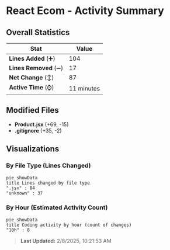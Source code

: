 # React Ecom - Activity Summary 

## Overall Statistics

| Stat                   | Value                                                             |
| ---------------------- | ----------------------------------------------------------------- |
| **Lines Added** (➕)   | 104                                          |
| **Lines Removed** (➖) | 17                                        |
| **Net Change** (↕)    | 87                |
| **Active Time** (⌚)   | 11 minutes |


## Modified Files
- **Product.jsx** (+69, -15)
- **.gitignore** (+35, -2)

## Visualizations

### By File Type (Lines Changed)

```mermaid
pie showData
title Lines changed by file type
".jsx" : 84
"unknown" : 37
```

### By Hour (Estimated Activity Count)

```mermaid
pie showData
title Coding activity by hour (count of changes)
"10h" : 8
```


> **Last Updated:** 2/8/2025, 10:21:53 AM